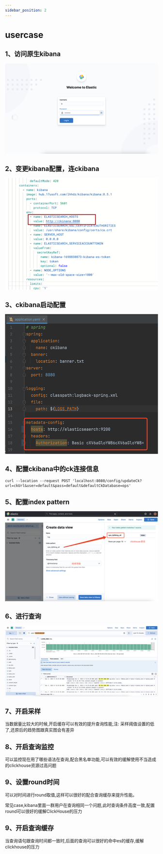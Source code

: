 ```yaml
---
sidebar_position: 2
---
```


# usercase

## 1、访问原生kibana
![](img/usercase01.png)

## 2、变更kibana配置，连ckibana
![](img/usercase02.png)

## 3、ckibana启动配置
![](img/usercase03.png)

## 4、配置ckibana中的ck连接信息
```
curl --location --request POST 'localhost:8080/config/updateCk?url=ckUrl&user=default&pass=default&defaultCkDatabase=ops'
```

## 5、配置index pattern
![](img/usercase04.png)

## 6、进行查询
![](img/usercase05.png)

## 7、开启采样
当数据量比较大的时候,开启缓存可以有效的提升查询性能,注: 采样阈值设置的低了,还原后的趋势图跟真实图会有差异

## 8、开启查询监控
可以监控现在用了哪些语法在查询,配合黑名单功能,可以有效的缓解使用不当造成的clickhouse资源过高问题

## 9、设置round时间
可以对时间进行round取值,这样可以很好的配合查询缓存来提升性能。

常见case,kibana里面一群用户在查询相同一个问题,此时查询条件高度一致,配置round可以很好的缓解ClickHouse的压力

## 9、开启查询缓存
当查询语句跟查询时间都一致时,后面的查询可以很好的命中es的缓存,缓解clickhouse的压力

